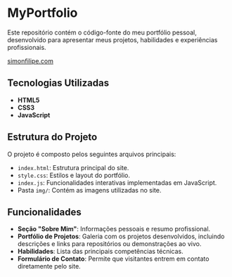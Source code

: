 # MyPortfolio

Este repositório contém o código-fonte do meu portfólio pessoal, desenvolvido para apresentar meus projetos, habilidades e experiências profissionais.

<a href="https://simonfilipe.com/">simonfilipe.com</a>

## Tecnologias Utilizadas

- **HTML5**
- **CSS3**
- **JavaScript**

## Estrutura do Projeto

O projeto é composto pelos seguintes arquivos principais:

- `index.html`: Estrutura principal do site.
- `style.css`: Estilos e layout do portfólio.
- `index.js`: Funcionalidades interativas implementadas em JavaScript.
- Pasta `img/`: Contém as imagens utilizadas no site.

## Funcionalidades

- **Seção "Sobre Mim"**: Informações pessoais e resumo profissional.
- **Portfólio de Projetos**: Galeria com os projetos desenvolvidos, incluindo descrições e links para repositórios ou demonstrações ao vivo.
- **Habilidades**: Lista das principais competências técnicas.
- **Formulário de Contato**: Permite que visitantes entrem em contato diretamente pelo site.
